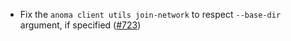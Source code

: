 - Fix the `anoma client utils join-network` to respect `--base-dir` argument, if
  specified ([#723](https://github.com/anoma/anoma/issues/723))
